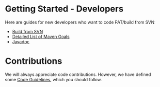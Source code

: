 # Getting Started - Developers #

Here are guides for new developers who want to code PAT/build from SVN:

  * [Build from SVN](BuildFromSVN.md)
  * [Detailed List of Maven Goals](MavenGoals.md)
  * [Javadoc](http://pentahoanalysistool.googlecode.com/svn/javadoc/apidocs/index.html)

# Contributions #

We will always appreciate code contributions. However, we have defined some [Code Guidelines](CodeGuidelines.md), which you should follow.